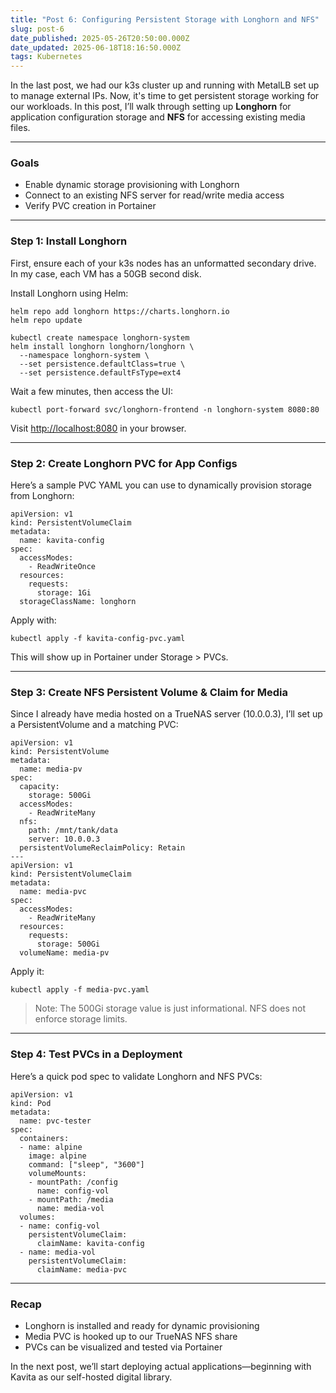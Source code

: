 ```yaml
---
title: "Post 6: Configuring Persistent Storage with Longhorn and NFS"
slug: post-6
date_published: 2025-05-26T20:50:00.000Z
date_updated: 2025-06-18T18:16:50.000Z
tags: Kubernetes
---
```


In the last post, we had our k3s cluster up and running with MetalLB set up to manage external IPs. Now, it's time to get persistent storage working for our workloads. In this post, I’ll walk through setting up **Longhorn** for application configuration storage and **NFS** for accessing existing media files.

---

### Goals

- Enable dynamic storage provisioning with Longhorn
- Connect to an existing NFS server for read/write media access
- Verify PVC creation in Portainer

---

### Step 1: Install Longhorn

First, ensure each of your k3s nodes has an unformatted secondary drive. In my case, each VM has a 50GB second disk.

Install Longhorn using Helm:

    helm repo add longhorn https://charts.longhorn.io
    helm repo update
    
    kubectl create namespace longhorn-system
    helm install longhorn longhorn/longhorn \
      --namespace longhorn-system \
      --set persistence.defaultClass=true \
      --set persistence.defaultFsType=ext4
    

Wait a few minutes, then access the UI:

    kubectl port-forward svc/longhorn-frontend -n longhorn-system 8080:80
    

Visit [http://localhost:8080](http://localhost:8080/) in your browser.

---

### Step 2: Create Longhorn PVC for App Configs

Here’s a sample PVC YAML you can use to dynamically provision storage from Longhorn:

    apiVersion: v1
    kind: PersistentVolumeClaim
    metadata:
      name: kavita-config
    spec:
      accessModes:
        - ReadWriteOnce
      resources:
        requests:
          storage: 1Gi
      storageClassName: longhorn
    

Apply with:

    kubectl apply -f kavita-config-pvc.yaml
    

This will show up in Portainer under Storage > PVCs.

---

### Step 3: Create NFS Persistent Volume & Claim for Media

Since I already have media hosted on a TrueNAS server (10.0.0.3), I’ll set up a PersistentVolume and a matching PVC:

    apiVersion: v1
    kind: PersistentVolume
    metadata:
      name: media-pv
    spec:
      capacity:
        storage: 500Gi
      accessModes:
        - ReadWriteMany
      nfs:
        path: /mnt/tank/data
        server: 10.0.0.3
      persistentVolumeReclaimPolicy: Retain
    ---
    apiVersion: v1
    kind: PersistentVolumeClaim
    metadata:
      name: media-pvc
    spec:
      accessModes:
        - ReadWriteMany
      resources:
        requests:
          storage: 500Gi
      volumeName: media-pv
    

Apply it:

    kubectl apply -f media-pvc.yaml
    

> Note: The 500Gi storage value is just informational. NFS does not enforce storage limits.

---

### Step 4: Test PVCs in a Deployment

Here’s a quick pod spec to validate Longhorn and NFS PVCs:

    apiVersion: v1
    kind: Pod
    metadata:
      name: pvc-tester
    spec:
      containers:
      - name: alpine
        image: alpine
        command: ["sleep", "3600"]
        volumeMounts:
        - mountPath: /config
          name: config-vol
        - mountPath: /media
          name: media-vol
      volumes:
      - name: config-vol
        persistentVolumeClaim:
          claimName: kavita-config
      - name: media-vol
        persistentVolumeClaim:
          claimName: media-pvc
    

---

### Recap

- Longhorn is installed and ready for dynamic provisioning
- Media PVC is hooked up to our TrueNAS NFS share
- PVCs can be visualized and tested via Portainer

In the next post, we’ll start deploying actual applications—beginning with Kavita as our self-hosted digital library.
